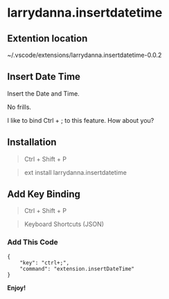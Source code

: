 # larrydanna.insertdatetime

## Extention location
~/.vscode/extensions/larrydanna.insertdatetime-0.0.2

## Insert Date Time
Insert the Date and Time.

No frills.

I like to bind Ctrl + ; to this feature.  How about you?

## Installation
> Ctrl + Shift + P

> ext install larrydanna.insertdatetime
 
 
## Add Key Binding

> Ctrl + Shift + P

> Keyboard Shortcuts (JSON)

### Add This Code
```
{
    "key": "ctrl+;",
    "command": "extension.insertDateTime"
}    
````

**Enjoy!**
